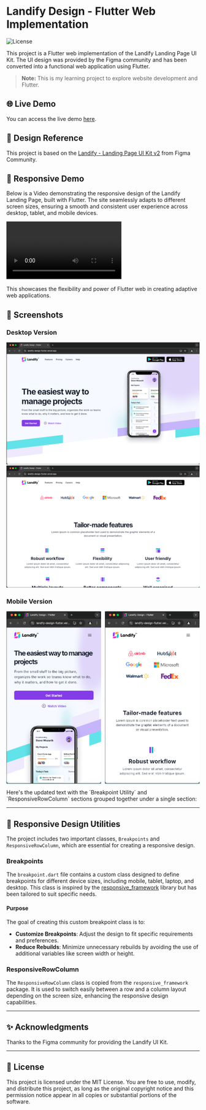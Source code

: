 # Landify Design - Flutter Web Implementation

![License](https://img.shields.io/badge/license-MIT-green)

This project is a Flutter web implementation of the Landify Landing Page UI Kit. The UI design was provided by the Figma community and has been converted into a functional web application using Flutter.

> **Note:** This is my learning project to explore website development and Flutter.

## 🌐 Live Demo

You can access the live demo [here](https://landify-design-flutter.vercel.app).

## 🎨 Design Reference

This project is based on the [Landify - Landing Page UI Kit v2](<https://www.figma.com/design/088L8rIAnc29ArpVGDNG5y/Landify---Landing-Page-UI-Kit-v2-(Community)?node-id=1973-6598&t=KM6f0RjBK3Yq0WT8-0>) from Figma Community.

## 🎥 Responsive Demo

Below is a Video demonstrating the responsive design of the Landify Landing Page, built with Flutter. The site seamlessly adapts to different screen sizes, ensuring a smooth and consistent user experience across desktop, tablet, and mobile devices.

![Responsive Demo](./screenshots/demo.mov)

This showcases the flexibility and power of Flutter web in creating adaptive web applications.

## 📸 Screenshots

### Desktop Version

![Desktop Screenshot 1](./screenshots/dekstop-1.png)
![Desktop Screenshot 2](./screenshots/dekstop-2.png)

### Mobile Version

<p align="center" style="display: flex; justify-content: space-between;">
  <img src="./screenshots/mobile-1.png" alt="Mobile Screenshot 1" width="49%" />
  <img src="./screenshots/mobile-2.png" alt="Mobile Screenshot 2" width="49%" />
</p>
Here's the updated text with the `Breakpoint Utility` and `ResponsiveRowColumn` sections grouped together under a single section:

---

## 📁 Responsive Design Utilities

The project includes two important classes, `Breakpoints` and `ResponsiveRowColumn`, which are essential for creating a responsive design.

### Breakpoints

The `breakpoint.dart` file contains a custom class designed to define breakpoints for different device sizes, including mobile, tablet, laptop, and desktop. This class is inspired by the [responsive_framework](https://pub.dev/packages/responsive_framework) library but has been tailored to suit specific needs.

#### Purpose

The goal of creating this custom breakpoint class is to:

- **Customize Breakpoints**: Adjust the design to fit specific requirements and preferences.
- **Reduce Rebuilds**: Minimize unnecessary rebuilds by avoiding the use of additional variables like screen width or height.

### ResponsiveRowColumn

The `ResponsiveRowColumn` class is copied from the `responsive_framework` package. It is used to switch easily between a row and a column layout depending on the screen size, enhancing the responsive design capabilities.

---

## ✨ Acknowledgments

Thanks to the Figma community for providing the Landify UI Kit.

---

## 📝 License

This project is licensed under the MIT License. You are free to use, modify, and distribute this project, as long as the original copyright notice and this permission notice appear in all copies or substantial portions of the software.
